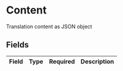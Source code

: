 # Content

Translation content as JSON object


## Fields

| Field       | Type        | Required    | Description |
| ----------- | ----------- | ----------- | ----------- |